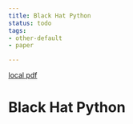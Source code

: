 ```yaml
---
title: Black Hat Python
status: todo
tags:
- other-default
- paper

---
```


[local pdf](../../../pdfs/Black%20Hat%20Python.pdf)

# Black Hat Python
